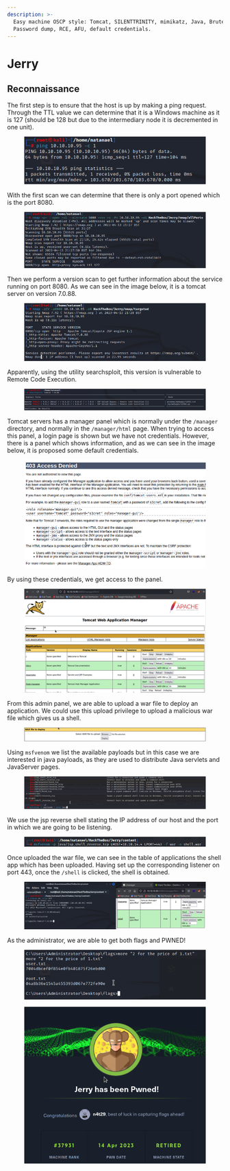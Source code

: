 ```yaml
---
description: >-
  Easy machine OSCP style: Tomcat, SILENTTRINITY, mimikatz, Java, Brute Force,
  Password dump, RCE, AFU, default credentials.
---
```


# Jerry

## Reconnaissance

The first step is to ensure that the host is up by making a ping request. Through the TTL value we can determine that it is a Windows machine as it is 127 (should be 128 but due to the intermediary node it is decremented in one unit).

<figure><img src="../.gitbook/assets/Captura de pantalla 2023-04-13 a las 22.25.53.png" alt=""><figcaption></figcaption></figure>

With the first scan we can determine that there is only a port opened which is the port 8080.

<figure><img src="../.gitbook/assets/Captura de pantalla 2023-04-13 a las 22.28.25.png" alt=""><figcaption></figcaption></figure>

Then we perform a version scan to get further information about the service running on port 8080. As we can see in the image below, it is a tomcat server on version 7.0.88.

<figure><img src="../.gitbook/assets/Captura de pantalla 2023-04-13 a las 22.29.34.png" alt=""><figcaption></figcaption></figure>

Apparently, using the utility searchsploit, this version is vulnerable to Remote Code Execution.&#x20;

<figure><img src="../.gitbook/assets/Captura de pantalla 2023-04-13 a las 22.30.33.png" alt=""><figcaption></figcaption></figure>

Tomcat servers has a manager panel which is normally under the `/manager` directory, and normally in the `/manager/html` page. When trying to access this panel, a login page is shown but we have not credentials. However, there is a panel which shows information, and as we can see in the image below, it is proposed some default credentials.

<figure><img src="../.gitbook/assets/Captura de pantalla 2023-04-13 a las 23.02.58.png" alt=""><figcaption></figcaption></figure>

By using these credentials, we get access to the panel.

<figure><img src="../.gitbook/assets/Captura de pantalla 2023-04-13 a las 23.12.12.png" alt=""><figcaption></figcaption></figure>

From this admin panel, we are able to upload a war file to deploy an application. We could use this upload privilege to upload a malicious war file which gives us a shell.

<figure><img src="../.gitbook/assets/Captura de pantalla 2023-04-13 a las 23.12.28.png" alt=""><figcaption></figcaption></figure>

Using `msfvenom` we list the available payloads but in this case we are interested in java payloads, as they are used to distribute Java servlets and JavaServer pages.

<figure><img src="../.gitbook/assets/Captura de pantalla 2023-04-13 a las 23.15.58.png" alt=""><figcaption></figcaption></figure>

We use the jsp reverse shell stating the IP address of our host and the port in which we are going to be listening.

<figure><img src="../.gitbook/assets/Captura de pantalla 2023-04-13 a las 23.19.00.png" alt=""><figcaption></figcaption></figure>

Once uploaded the war file, we can see in the table of applications the shell app which has been uploaded. Having set up the corresponding listener on port 443, once the `/shell` is clicked, the shell is obtained.&#x20;

<figure><img src="../.gitbook/assets/Captura de pantalla 2023-04-13 a las 23.20.33.png" alt=""><figcaption></figcaption></figure>

As the administrator, we are able to get both flags and PWNED!

<figure><img src="../.gitbook/assets/Captura de pantalla 2023-04-13 a las 23.23.31.png" alt=""><figcaption></figcaption></figure>

<figure><img src="../.gitbook/assets/Captura de pantalla 2023-04-13 a las 23.23.25.png" alt=""><figcaption></figcaption></figure>
